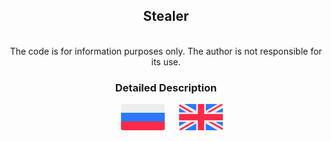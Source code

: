 <h2 align="center">Stealer</h2>

<p align="center"><br>The code is for information purposes only. The author is not responsible for its use.<p>
<h3 align="center">Detailed Description</h3>
<p align="center">
  <a>&#8192;&#8192;</a>
  <a href="docs/ru.md"><img src="docs/ru_icon.svg" width="70"></a>
  <a>&#8192;&#8192;</a>
  <a href="docs/en.md"><img src="docs/en_icon.svg" width="70"></a>
</p>
